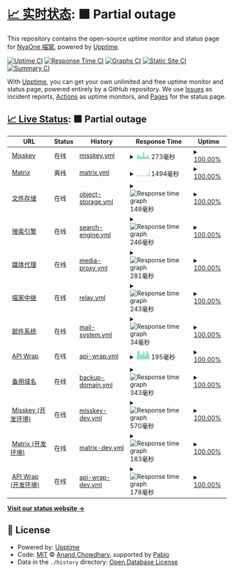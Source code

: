 # [📈 实时状态](https://status.nya.one): <!--live status--> **🟧 Partial outage**

This repository contains the open-source uptime monitor and status page for [NyaOne 喵窝](https://nya.one), powered by [Upptime](https://github.com/upptime/upptime).

[![Uptime CI](https://github.com/nyaone/remote-status-monitor/workflows/Uptime%20CI/badge.svg)](https://github.com/nyaone/remote-status-monitor/actions?query=workflow%3A%22Uptime+CI%22)
[![Response Time CI](https://github.com/nyaone/remote-status-monitor/workflows/Response%20Time%20CI/badge.svg)](https://github.com/nyaone/remote-status-monitor/actions?query=workflow%3A%22Response+Time+CI%22)
[![Graphs CI](https://github.com/nyaone/remote-status-monitor/workflows/Graphs%20CI/badge.svg)](https://github.com/nyaone/remote-status-monitor/actions?query=workflow%3A%22Graphs+CI%22)
[![Static Site CI](https://github.com/nyaone/remote-status-monitor/workflows/Static%20Site%20CI/badge.svg)](https://github.com/nyaone/remote-status-monitor/actions?query=workflow%3A%22Static+Site+CI%22)
[![Summary CI](https://github.com/nyaone/remote-status-monitor/workflows/Summary%20CI/badge.svg)](https://github.com/nyaone/remote-status-monitor/actions?query=workflow%3A%22Summary+CI%22)

With [Upptime](https://upptime.js.org), you can get your own unlimited and free uptime monitor and status page, powered entirely by a GitHub repository. We use [Issues](https://github.com/nyaone/remote-status-monitor/issues) as incident reports, [Actions](https://github.com/nyaone/remote-status-monitor/actions) as uptime monitors, and [Pages](https://status.nya.one) for the status page.

## [📈 Live Status](https://demo.upptime.js.org): <!--live status--> **🟧 Partial outage**

<!--start: status pages-->
<!-- This summary is generated by Upptime (https://github.com/upptime/upptime) -->
<!-- Do not edit this manually, your changes will be overwritten -->
<!-- prettier-ignore -->
| URL | Status | History | Response Time | Uptime |
| --- | ------ | ------- | ------------- | ------ |
| <img alt="" src="https://status.nya.one/icons/network-connection.svg" height="13"> [Misskey](https://nya.one) | 在线 | [misskey.yml](https://github.com/nyaone/remote-status-monitor/commits/HEAD/history/misskey.yml) | <details><summary><img alt="Response time graph" src="./graphs/misskey/response-time-week.png" height="20"> 273毫秒</summary><br><a href="https://status.nya.one/history/misskey"><img alt="Response time 273" src="https://img.shields.io/endpoint?url=https%3A%2F%2Fraw.githubusercontent.com%2Fnyaone%2Fremote-status-monitor%2FHEAD%2Fapi%2Fmisskey%2Fresponse-time.json"></a><br><a href="https://status.nya.one/history/misskey"><img alt="24-hour response time 162" src="https://img.shields.io/endpoint?url=https%3A%2F%2Fraw.githubusercontent.com%2Fnyaone%2Fremote-status-monitor%2FHEAD%2Fapi%2Fmisskey%2Fresponse-time-day.json"></a><br><a href="https://status.nya.one/history/misskey"><img alt="7-day response time 273" src="https://img.shields.io/endpoint?url=https%3A%2F%2Fraw.githubusercontent.com%2Fnyaone%2Fremote-status-monitor%2FHEAD%2Fapi%2Fmisskey%2Fresponse-time-week.json"></a><br><a href="https://status.nya.one/history/misskey"><img alt="30-day response time 273" src="https://img.shields.io/endpoint?url=https%3A%2F%2Fraw.githubusercontent.com%2Fnyaone%2Fremote-status-monitor%2FHEAD%2Fapi%2Fmisskey%2Fresponse-time-month.json"></a><br><a href="https://status.nya.one/history/misskey"><img alt="1-year response time 273" src="https://img.shields.io/endpoint?url=https%3A%2F%2Fraw.githubusercontent.com%2Fnyaone%2Fremote-status-monitor%2FHEAD%2Fapi%2Fmisskey%2Fresponse-time-year.json"></a></details> | <details><summary><a href="https://status.nya.one/history/misskey">100.00%</a></summary><a href="https://status.nya.one/history/misskey"><img alt="All-time uptime 100.00%" src="https://img.shields.io/endpoint?url=https%3A%2F%2Fraw.githubusercontent.com%2Fnyaone%2Fremote-status-monitor%2FHEAD%2Fapi%2Fmisskey%2Fuptime.json"></a><br><a href="https://status.nya.one/history/misskey"><img alt="24-hour uptime 100.00%" src="https://img.shields.io/endpoint?url=https%3A%2F%2Fraw.githubusercontent.com%2Fnyaone%2Fremote-status-monitor%2FHEAD%2Fapi%2Fmisskey%2Fuptime-day.json"></a><br><a href="https://status.nya.one/history/misskey"><img alt="7-day uptime 100.00%" src="https://img.shields.io/endpoint?url=https%3A%2F%2Fraw.githubusercontent.com%2Fnyaone%2Fremote-status-monitor%2FHEAD%2Fapi%2Fmisskey%2Fuptime-week.json"></a><br><a href="https://status.nya.one/history/misskey"><img alt="30-day uptime 100.00%" src="https://img.shields.io/endpoint?url=https%3A%2F%2Fraw.githubusercontent.com%2Fnyaone%2Fremote-status-monitor%2FHEAD%2Fapi%2Fmisskey%2Fuptime-month.json"></a><br><a href="https://status.nya.one/history/misskey"><img alt="1-year uptime 100.00%" src="https://img.shields.io/endpoint?url=https%3A%2F%2Fraw.githubusercontent.com%2Fnyaone%2Fremote-status-monitor%2FHEAD%2Fapi%2Fmisskey%2Fuptime-year.json"></a></details>
| <img alt="" src="https://status.nya.one/icons/comments.svg" height="13"> [Matrix](https://matrix.nya.one/_matrix/client/versions) | 离线 | [matrix.yml](https://github.com/nyaone/remote-status-monitor/commits/HEAD/history/matrix.yml) | <details><summary><img alt="Response time graph" src="./graphs/matrix/response-time-week.png" height="20"> 1494毫秒</summary><br><a href="https://status.nya.one/history/matrix"><img alt="Response time 1494" src="https://img.shields.io/endpoint?url=https%3A%2F%2Fraw.githubusercontent.com%2Fnyaone%2Fremote-status-monitor%2FHEAD%2Fapi%2Fmatrix%2Fresponse-time.json"></a><br><a href="https://status.nya.one/history/matrix"><img alt="24-hour response time 7817" src="https://img.shields.io/endpoint?url=https%3A%2F%2Fraw.githubusercontent.com%2Fnyaone%2Fremote-status-monitor%2FHEAD%2Fapi%2Fmatrix%2Fresponse-time-day.json"></a><br><a href="https://status.nya.one/history/matrix"><img alt="7-day response time 1494" src="https://img.shields.io/endpoint?url=https%3A%2F%2Fraw.githubusercontent.com%2Fnyaone%2Fremote-status-monitor%2FHEAD%2Fapi%2Fmatrix%2Fresponse-time-week.json"></a><br><a href="https://status.nya.one/history/matrix"><img alt="30-day response time 1494" src="https://img.shields.io/endpoint?url=https%3A%2F%2Fraw.githubusercontent.com%2Fnyaone%2Fremote-status-monitor%2FHEAD%2Fapi%2Fmatrix%2Fresponse-time-month.json"></a><br><a href="https://status.nya.one/history/matrix"><img alt="1-year response time 1494" src="https://img.shields.io/endpoint?url=https%3A%2F%2Fraw.githubusercontent.com%2Fnyaone%2Fremote-status-monitor%2FHEAD%2Fapi%2Fmatrix%2Fresponse-time-year.json"></a></details> | <details><summary><a href="https://status.nya.one/history/matrix">100.00%</a></summary><a href="https://status.nya.one/history/matrix"><img alt="All-time uptime 100.00%" src="https://img.shields.io/endpoint?url=https%3A%2F%2Fraw.githubusercontent.com%2Fnyaone%2Fremote-status-monitor%2FHEAD%2Fapi%2Fmatrix%2Fuptime.json"></a><br><a href="https://status.nya.one/history/matrix"><img alt="24-hour uptime 99.99%" src="https://img.shields.io/endpoint?url=https%3A%2F%2Fraw.githubusercontent.com%2Fnyaone%2Fremote-status-monitor%2FHEAD%2Fapi%2Fmatrix%2Fuptime-day.json"></a><br><a href="https://status.nya.one/history/matrix"><img alt="7-day uptime 100.00%" src="https://img.shields.io/endpoint?url=https%3A%2F%2Fraw.githubusercontent.com%2Fnyaone%2Fremote-status-monitor%2FHEAD%2Fapi%2Fmatrix%2Fuptime-week.json"></a><br><a href="https://status.nya.one/history/matrix"><img alt="30-day uptime 100.00%" src="https://img.shields.io/endpoint?url=https%3A%2F%2Fraw.githubusercontent.com%2Fnyaone%2Fremote-status-monitor%2FHEAD%2Fapi%2Fmatrix%2Fuptime-month.json"></a><br><a href="https://status.nya.one/history/matrix"><img alt="1-year uptime 100.00%" src="https://img.shields.io/endpoint?url=https%3A%2F%2Fraw.githubusercontent.com%2Fnyaone%2Fremote-status-monitor%2FHEAD%2Fapi%2Fmatrix%2Fuptime-year.json"></a></details>
| <img alt="" src="https://status.nya.one/icons/folder-cloud.svg" height="13"> [文件存储](https://sh.nfs.pub/nyaone/ff02042e-524e-48e8-bb27-17621d96b13a.png) | 在线 | [object-storage.yml](https://github.com/nyaone/remote-status-monitor/commits/HEAD/history/object-storage.yml) | <details><summary><img alt="Response time graph" src="./graphs/object-storage/response-time-week.png" height="20"> 149毫秒</summary><br><a href="https://status.nya.one/history/object-storage"><img alt="Response time 149" src="https://img.shields.io/endpoint?url=https%3A%2F%2Fraw.githubusercontent.com%2Fnyaone%2Fremote-status-monitor%2FHEAD%2Fapi%2Fobject-storage%2Fresponse-time.json"></a><br><a href="https://status.nya.one/history/object-storage"><img alt="24-hour response time 72" src="https://img.shields.io/endpoint?url=https%3A%2F%2Fraw.githubusercontent.com%2Fnyaone%2Fremote-status-monitor%2FHEAD%2Fapi%2Fobject-storage%2Fresponse-time-day.json"></a><br><a href="https://status.nya.one/history/object-storage"><img alt="7-day response time 149" src="https://img.shields.io/endpoint?url=https%3A%2F%2Fraw.githubusercontent.com%2Fnyaone%2Fremote-status-monitor%2FHEAD%2Fapi%2Fobject-storage%2Fresponse-time-week.json"></a><br><a href="https://status.nya.one/history/object-storage"><img alt="30-day response time 149" src="https://img.shields.io/endpoint?url=https%3A%2F%2Fraw.githubusercontent.com%2Fnyaone%2Fremote-status-monitor%2FHEAD%2Fapi%2Fobject-storage%2Fresponse-time-month.json"></a><br><a href="https://status.nya.one/history/object-storage"><img alt="1-year response time 149" src="https://img.shields.io/endpoint?url=https%3A%2F%2Fraw.githubusercontent.com%2Fnyaone%2Fremote-status-monitor%2FHEAD%2Fapi%2Fobject-storage%2Fresponse-time-year.json"></a></details> | <details><summary><a href="https://status.nya.one/history/object-storage">100.00%</a></summary><a href="https://status.nya.one/history/object-storage"><img alt="All-time uptime 100.00%" src="https://img.shields.io/endpoint?url=https%3A%2F%2Fraw.githubusercontent.com%2Fnyaone%2Fremote-status-monitor%2FHEAD%2Fapi%2Fobject-storage%2Fuptime.json"></a><br><a href="https://status.nya.one/history/object-storage"><img alt="24-hour uptime 100.00%" src="https://img.shields.io/endpoint?url=https%3A%2F%2Fraw.githubusercontent.com%2Fnyaone%2Fremote-status-monitor%2FHEAD%2Fapi%2Fobject-storage%2Fuptime-day.json"></a><br><a href="https://status.nya.one/history/object-storage"><img alt="7-day uptime 100.00%" src="https://img.shields.io/endpoint?url=https%3A%2F%2Fraw.githubusercontent.com%2Fnyaone%2Fremote-status-monitor%2FHEAD%2Fapi%2Fobject-storage%2Fuptime-week.json"></a><br><a href="https://status.nya.one/history/object-storage"><img alt="30-day uptime 100.00%" src="https://img.shields.io/endpoint?url=https%3A%2F%2Fraw.githubusercontent.com%2Fnyaone%2Fremote-status-monitor%2FHEAD%2Fapi%2Fobject-storage%2Fuptime-month.json"></a><br><a href="https://status.nya.one/history/object-storage"><img alt="1-year uptime 100.00%" src="https://img.shields.io/endpoint?url=https%3A%2F%2Fraw.githubusercontent.com%2Fnyaone%2Fremote-status-monitor%2FHEAD%2Fapi%2Fobject-storage%2Fuptime-year.json"></a></details>
| <img alt="" src="https://status.nya.one/icons/search.svg" height="13"> [搜索引擎](https://meilisearch.nya.one) | 在线 | [search-engine.yml](https://github.com/nyaone/remote-status-monitor/commits/HEAD/history/search-engine.yml) | <details><summary><img alt="Response time graph" src="./graphs/search-engine/response-time-week.png" height="20"> 246毫秒</summary><br><a href="https://status.nya.one/history/search-engine"><img alt="Response time 246" src="https://img.shields.io/endpoint?url=https%3A%2F%2Fraw.githubusercontent.com%2Fnyaone%2Fremote-status-monitor%2FHEAD%2Fapi%2Fsearch-engine%2Fresponse-time.json"></a><br><a href="https://status.nya.one/history/search-engine"><img alt="24-hour response time 113" src="https://img.shields.io/endpoint?url=https%3A%2F%2Fraw.githubusercontent.com%2Fnyaone%2Fremote-status-monitor%2FHEAD%2Fapi%2Fsearch-engine%2Fresponse-time-day.json"></a><br><a href="https://status.nya.one/history/search-engine"><img alt="7-day response time 246" src="https://img.shields.io/endpoint?url=https%3A%2F%2Fraw.githubusercontent.com%2Fnyaone%2Fremote-status-monitor%2FHEAD%2Fapi%2Fsearch-engine%2Fresponse-time-week.json"></a><br><a href="https://status.nya.one/history/search-engine"><img alt="30-day response time 246" src="https://img.shields.io/endpoint?url=https%3A%2F%2Fraw.githubusercontent.com%2Fnyaone%2Fremote-status-monitor%2FHEAD%2Fapi%2Fsearch-engine%2Fresponse-time-month.json"></a><br><a href="https://status.nya.one/history/search-engine"><img alt="1-year response time 246" src="https://img.shields.io/endpoint?url=https%3A%2F%2Fraw.githubusercontent.com%2Fnyaone%2Fremote-status-monitor%2FHEAD%2Fapi%2Fsearch-engine%2Fresponse-time-year.json"></a></details> | <details><summary><a href="https://status.nya.one/history/search-engine">100.00%</a></summary><a href="https://status.nya.one/history/search-engine"><img alt="All-time uptime 100.00%" src="https://img.shields.io/endpoint?url=https%3A%2F%2Fraw.githubusercontent.com%2Fnyaone%2Fremote-status-monitor%2FHEAD%2Fapi%2Fsearch-engine%2Fuptime.json"></a><br><a href="https://status.nya.one/history/search-engine"><img alt="24-hour uptime 100.00%" src="https://img.shields.io/endpoint?url=https%3A%2F%2Fraw.githubusercontent.com%2Fnyaone%2Fremote-status-monitor%2FHEAD%2Fapi%2Fsearch-engine%2Fuptime-day.json"></a><br><a href="https://status.nya.one/history/search-engine"><img alt="7-day uptime 100.00%" src="https://img.shields.io/endpoint?url=https%3A%2F%2Fraw.githubusercontent.com%2Fnyaone%2Fremote-status-monitor%2FHEAD%2Fapi%2Fsearch-engine%2Fuptime-week.json"></a><br><a href="https://status.nya.one/history/search-engine"><img alt="30-day uptime 100.00%" src="https://img.shields.io/endpoint?url=https%3A%2F%2Fraw.githubusercontent.com%2Fnyaone%2Fremote-status-monitor%2FHEAD%2Fapi%2Fsearch-engine%2Fuptime-month.json"></a><br><a href="https://status.nya.one/history/search-engine"><img alt="1-year uptime 100.00%" src="https://img.shields.io/endpoint?url=https%3A%2F%2Fraw.githubusercontent.com%2Fnyaone%2Fremote-status-monitor%2FHEAD%2Fapi%2Fsearch-engine%2Fuptime-year.json"></a></details>
| <img alt="" src="https://status.nya.one/icons/transactions.svg" height="13"> [媒体代理](https://o.n1mp.org) | 在线 | [media-proxy.yml](https://github.com/nyaone/remote-status-monitor/commits/HEAD/history/media-proxy.yml) | <details><summary><img alt="Response time graph" src="./graphs/media-proxy/response-time-week.png" height="20"> 281毫秒</summary><br><a href="https://status.nya.one/history/media-proxy"><img alt="Response time 281" src="https://img.shields.io/endpoint?url=https%3A%2F%2Fraw.githubusercontent.com%2Fnyaone%2Fremote-status-monitor%2FHEAD%2Fapi%2Fmedia-proxy%2Fresponse-time.json"></a><br><a href="https://status.nya.one/history/media-proxy"><img alt="24-hour response time 139" src="https://img.shields.io/endpoint?url=https%3A%2F%2Fraw.githubusercontent.com%2Fnyaone%2Fremote-status-monitor%2FHEAD%2Fapi%2Fmedia-proxy%2Fresponse-time-day.json"></a><br><a href="https://status.nya.one/history/media-proxy"><img alt="7-day response time 281" src="https://img.shields.io/endpoint?url=https%3A%2F%2Fraw.githubusercontent.com%2Fnyaone%2Fremote-status-monitor%2FHEAD%2Fapi%2Fmedia-proxy%2Fresponse-time-week.json"></a><br><a href="https://status.nya.one/history/media-proxy"><img alt="30-day response time 281" src="https://img.shields.io/endpoint?url=https%3A%2F%2Fraw.githubusercontent.com%2Fnyaone%2Fremote-status-monitor%2FHEAD%2Fapi%2Fmedia-proxy%2Fresponse-time-month.json"></a><br><a href="https://status.nya.one/history/media-proxy"><img alt="1-year response time 281" src="https://img.shields.io/endpoint?url=https%3A%2F%2Fraw.githubusercontent.com%2Fnyaone%2Fremote-status-monitor%2FHEAD%2Fapi%2Fmedia-proxy%2Fresponse-time-year.json"></a></details> | <details><summary><a href="https://status.nya.one/history/media-proxy">100.00%</a></summary><a href="https://status.nya.one/history/media-proxy"><img alt="All-time uptime 100.00%" src="https://img.shields.io/endpoint?url=https%3A%2F%2Fraw.githubusercontent.com%2Fnyaone%2Fremote-status-monitor%2FHEAD%2Fapi%2Fmedia-proxy%2Fuptime.json"></a><br><a href="https://status.nya.one/history/media-proxy"><img alt="24-hour uptime 100.00%" src="https://img.shields.io/endpoint?url=https%3A%2F%2Fraw.githubusercontent.com%2Fnyaone%2Fremote-status-monitor%2FHEAD%2Fapi%2Fmedia-proxy%2Fuptime-day.json"></a><br><a href="https://status.nya.one/history/media-proxy"><img alt="7-day uptime 100.00%" src="https://img.shields.io/endpoint?url=https%3A%2F%2Fraw.githubusercontent.com%2Fnyaone%2Fremote-status-monitor%2FHEAD%2Fapi%2Fmedia-proxy%2Fuptime-week.json"></a><br><a href="https://status.nya.one/history/media-proxy"><img alt="30-day uptime 100.00%" src="https://img.shields.io/endpoint?url=https%3A%2F%2Fraw.githubusercontent.com%2Fnyaone%2Fremote-status-monitor%2FHEAD%2Fapi%2Fmedia-proxy%2Fuptime-month.json"></a><br><a href="https://status.nya.one/history/media-proxy"><img alt="1-year uptime 100.00%" src="https://img.shields.io/endpoint?url=https%3A%2F%2Fraw.githubusercontent.com%2Fnyaone%2Fremote-status-monitor%2FHEAD%2Fapi%2Fmedia-proxy%2Fuptime-year.json"></a></details>
| <img alt="" src="https://status.nya.one/icons/nodes.svg" height="13"> [喵家中继](https://relay.nya.one/actor) | 在线 | [relay.yml](https://github.com/nyaone/remote-status-monitor/commits/HEAD/history/relay.yml) | <details><summary><img alt="Response time graph" src="./graphs/relay/response-time-week.png" height="20"> 243毫秒</summary><br><a href="https://status.nya.one/history/relay"><img alt="Response time 243" src="https://img.shields.io/endpoint?url=https%3A%2F%2Fraw.githubusercontent.com%2Fnyaone%2Fremote-status-monitor%2FHEAD%2Fapi%2Frelay%2Fresponse-time.json"></a><br><a href="https://status.nya.one/history/relay"><img alt="24-hour response time 354" src="https://img.shields.io/endpoint?url=https%3A%2F%2Fraw.githubusercontent.com%2Fnyaone%2Fremote-status-monitor%2FHEAD%2Fapi%2Frelay%2Fresponse-time-day.json"></a><br><a href="https://status.nya.one/history/relay"><img alt="7-day response time 243" src="https://img.shields.io/endpoint?url=https%3A%2F%2Fraw.githubusercontent.com%2Fnyaone%2Fremote-status-monitor%2FHEAD%2Fapi%2Frelay%2Fresponse-time-week.json"></a><br><a href="https://status.nya.one/history/relay"><img alt="30-day response time 243" src="https://img.shields.io/endpoint?url=https%3A%2F%2Fraw.githubusercontent.com%2Fnyaone%2Fremote-status-monitor%2FHEAD%2Fapi%2Frelay%2Fresponse-time-month.json"></a><br><a href="https://status.nya.one/history/relay"><img alt="1-year response time 243" src="https://img.shields.io/endpoint?url=https%3A%2F%2Fraw.githubusercontent.com%2Fnyaone%2Fremote-status-monitor%2FHEAD%2Fapi%2Frelay%2Fresponse-time-year.json"></a></details> | <details><summary><a href="https://status.nya.one/history/relay">100.00%</a></summary><a href="https://status.nya.one/history/relay"><img alt="All-time uptime 100.00%" src="https://img.shields.io/endpoint?url=https%3A%2F%2Fraw.githubusercontent.com%2Fnyaone%2Fremote-status-monitor%2FHEAD%2Fapi%2Frelay%2Fuptime.json"></a><br><a href="https://status.nya.one/history/relay"><img alt="24-hour uptime 100.00%" src="https://img.shields.io/endpoint?url=https%3A%2F%2Fraw.githubusercontent.com%2Fnyaone%2Fremote-status-monitor%2FHEAD%2Fapi%2Frelay%2Fuptime-day.json"></a><br><a href="https://status.nya.one/history/relay"><img alt="7-day uptime 100.00%" src="https://img.shields.io/endpoint?url=https%3A%2F%2Fraw.githubusercontent.com%2Fnyaone%2Fremote-status-monitor%2FHEAD%2Fapi%2Frelay%2Fuptime-week.json"></a><br><a href="https://status.nya.one/history/relay"><img alt="30-day uptime 100.00%" src="https://img.shields.io/endpoint?url=https%3A%2F%2Fraw.githubusercontent.com%2Fnyaone%2Fremote-status-monitor%2FHEAD%2Fapi%2Frelay%2Fuptime-month.json"></a><br><a href="https://status.nya.one/history/relay"><img alt="1-year uptime 100.00%" src="https://img.shields.io/endpoint?url=https%3A%2F%2Fraw.githubusercontent.com%2Fnyaone%2Fremote-status-monitor%2FHEAD%2Fapi%2Frelay%2Fuptime-year.json"></a></details>
| <img alt="" src="https://status.nya.one/icons/mail.svg" height="13"> [邮件系统](mx.nya.one) | 在线 | [mail-system.yml](https://github.com/nyaone/remote-status-monitor/commits/HEAD/history/mail-system.yml) | <details><summary><img alt="Response time graph" src="./graphs/mail-system/response-time-week.png" height="20"> 34毫秒</summary><br><a href="https://status.nya.one/history/mail-system"><img alt="Response time 34" src="https://img.shields.io/endpoint?url=https%3A%2F%2Fraw.githubusercontent.com%2Fnyaone%2Fremote-status-monitor%2FHEAD%2Fapi%2Fmail-system%2Fresponse-time.json"></a><br><a href="https://status.nya.one/history/mail-system"><img alt="24-hour response time 19" src="https://img.shields.io/endpoint?url=https%3A%2F%2Fraw.githubusercontent.com%2Fnyaone%2Fremote-status-monitor%2FHEAD%2Fapi%2Fmail-system%2Fresponse-time-day.json"></a><br><a href="https://status.nya.one/history/mail-system"><img alt="7-day response time 34" src="https://img.shields.io/endpoint?url=https%3A%2F%2Fraw.githubusercontent.com%2Fnyaone%2Fremote-status-monitor%2FHEAD%2Fapi%2Fmail-system%2Fresponse-time-week.json"></a><br><a href="https://status.nya.one/history/mail-system"><img alt="30-day response time 34" src="https://img.shields.io/endpoint?url=https%3A%2F%2Fraw.githubusercontent.com%2Fnyaone%2Fremote-status-monitor%2FHEAD%2Fapi%2Fmail-system%2Fresponse-time-month.json"></a><br><a href="https://status.nya.one/history/mail-system"><img alt="1-year response time 34" src="https://img.shields.io/endpoint?url=https%3A%2F%2Fraw.githubusercontent.com%2Fnyaone%2Fremote-status-monitor%2FHEAD%2Fapi%2Fmail-system%2Fresponse-time-year.json"></a></details> | <details><summary><a href="https://status.nya.one/history/mail-system">100.00%</a></summary><a href="https://status.nya.one/history/mail-system"><img alt="All-time uptime 100.00%" src="https://img.shields.io/endpoint?url=https%3A%2F%2Fraw.githubusercontent.com%2Fnyaone%2Fremote-status-monitor%2FHEAD%2Fapi%2Fmail-system%2Fuptime.json"></a><br><a href="https://status.nya.one/history/mail-system"><img alt="24-hour uptime 100.00%" src="https://img.shields.io/endpoint?url=https%3A%2F%2Fraw.githubusercontent.com%2Fnyaone%2Fremote-status-monitor%2FHEAD%2Fapi%2Fmail-system%2Fuptime-day.json"></a><br><a href="https://status.nya.one/history/mail-system"><img alt="7-day uptime 100.00%" src="https://img.shields.io/endpoint?url=https%3A%2F%2Fraw.githubusercontent.com%2Fnyaone%2Fremote-status-monitor%2FHEAD%2Fapi%2Fmail-system%2Fuptime-week.json"></a><br><a href="https://status.nya.one/history/mail-system"><img alt="30-day uptime 100.00%" src="https://img.shields.io/endpoint?url=https%3A%2F%2Fraw.githubusercontent.com%2Fnyaone%2Fremote-status-monitor%2FHEAD%2Fapi%2Fmail-system%2Fuptime-month.json"></a><br><a href="https://status.nya.one/history/mail-system"><img alt="1-year uptime 100.00%" src="https://img.shields.io/endpoint?url=https%3A%2F%2Fraw.githubusercontent.com%2Fnyaone%2Fremote-status-monitor%2FHEAD%2Fapi%2Fmail-system%2Fuptime-year.json"></a></details>
| <img alt="" src="https://status.nya.one/icons/plug-2.svg" height="13"> [API Wrap](https://api.nya.one) | 在线 | [api-wrap.yml](https://github.com/nyaone/remote-status-monitor/commits/HEAD/history/api-wrap.yml) | <details><summary><img alt="Response time graph" src="./graphs/api-wrap/response-time-week.png" height="20"> 195毫秒</summary><br><a href="https://status.nya.one/history/api-wrap"><img alt="Response time 195" src="https://img.shields.io/endpoint?url=https%3A%2F%2Fraw.githubusercontent.com%2Fnyaone%2Fremote-status-monitor%2FHEAD%2Fapi%2Fapi-wrap%2Fresponse-time.json"></a><br><a href="https://status.nya.one/history/api-wrap"><img alt="24-hour response time 117" src="https://img.shields.io/endpoint?url=https%3A%2F%2Fraw.githubusercontent.com%2Fnyaone%2Fremote-status-monitor%2FHEAD%2Fapi%2Fapi-wrap%2Fresponse-time-day.json"></a><br><a href="https://status.nya.one/history/api-wrap"><img alt="7-day response time 195" src="https://img.shields.io/endpoint?url=https%3A%2F%2Fraw.githubusercontent.com%2Fnyaone%2Fremote-status-monitor%2FHEAD%2Fapi%2Fapi-wrap%2Fresponse-time-week.json"></a><br><a href="https://status.nya.one/history/api-wrap"><img alt="30-day response time 195" src="https://img.shields.io/endpoint?url=https%3A%2F%2Fraw.githubusercontent.com%2Fnyaone%2Fremote-status-monitor%2FHEAD%2Fapi%2Fapi-wrap%2Fresponse-time-month.json"></a><br><a href="https://status.nya.one/history/api-wrap"><img alt="1-year response time 195" src="https://img.shields.io/endpoint?url=https%3A%2F%2Fraw.githubusercontent.com%2Fnyaone%2Fremote-status-monitor%2FHEAD%2Fapi%2Fapi-wrap%2Fresponse-time-year.json"></a></details> | <details><summary><a href="https://status.nya.one/history/api-wrap">100.00%</a></summary><a href="https://status.nya.one/history/api-wrap"><img alt="All-time uptime 100.00%" src="https://img.shields.io/endpoint?url=https%3A%2F%2Fraw.githubusercontent.com%2Fnyaone%2Fremote-status-monitor%2FHEAD%2Fapi%2Fapi-wrap%2Fuptime.json"></a><br><a href="https://status.nya.one/history/api-wrap"><img alt="24-hour uptime 100.00%" src="https://img.shields.io/endpoint?url=https%3A%2F%2Fraw.githubusercontent.com%2Fnyaone%2Fremote-status-monitor%2FHEAD%2Fapi%2Fapi-wrap%2Fuptime-day.json"></a><br><a href="https://status.nya.one/history/api-wrap"><img alt="7-day uptime 100.00%" src="https://img.shields.io/endpoint?url=https%3A%2F%2Fraw.githubusercontent.com%2Fnyaone%2Fremote-status-monitor%2FHEAD%2Fapi%2Fapi-wrap%2Fuptime-week.json"></a><br><a href="https://status.nya.one/history/api-wrap"><img alt="30-day uptime 100.00%" src="https://img.shields.io/endpoint?url=https%3A%2F%2Fraw.githubusercontent.com%2Fnyaone%2Fremote-status-monitor%2FHEAD%2Fapi%2Fapi-wrap%2Fuptime-month.json"></a><br><a href="https://status.nya.one/history/api-wrap"><img alt="1-year uptime 100.00%" src="https://img.shields.io/endpoint?url=https%3A%2F%2Fraw.githubusercontent.com%2Fnyaone%2Fremote-status-monitor%2FHEAD%2Fapi%2Fapi-wrap%2Fuptime-year.json"></a></details>
| <img alt="" src="https://status.nya.one/icons/a-tag-add.svg" height="13"> [备用域名](https://n1.homes) | 在线 | [backup-domain.yml](https://github.com/nyaone/remote-status-monitor/commits/HEAD/history/backup-domain.yml) | <details><summary><img alt="Response time graph" src="./graphs/backup-domain/response-time-week.png" height="20"> 343毫秒</summary><br><a href="https://status.nya.one/history/backup-domain"><img alt="Response time 343" src="https://img.shields.io/endpoint?url=https%3A%2F%2Fraw.githubusercontent.com%2Fnyaone%2Fremote-status-monitor%2FHEAD%2Fapi%2Fbackup-domain%2Fresponse-time.json"></a><br><a href="https://status.nya.one/history/backup-domain"><img alt="24-hour response time 134" src="https://img.shields.io/endpoint?url=https%3A%2F%2Fraw.githubusercontent.com%2Fnyaone%2Fremote-status-monitor%2FHEAD%2Fapi%2Fbackup-domain%2Fresponse-time-day.json"></a><br><a href="https://status.nya.one/history/backup-domain"><img alt="7-day response time 343" src="https://img.shields.io/endpoint?url=https%3A%2F%2Fraw.githubusercontent.com%2Fnyaone%2Fremote-status-monitor%2FHEAD%2Fapi%2Fbackup-domain%2Fresponse-time-week.json"></a><br><a href="https://status.nya.one/history/backup-domain"><img alt="30-day response time 343" src="https://img.shields.io/endpoint?url=https%3A%2F%2Fraw.githubusercontent.com%2Fnyaone%2Fremote-status-monitor%2FHEAD%2Fapi%2Fbackup-domain%2Fresponse-time-month.json"></a><br><a href="https://status.nya.one/history/backup-domain"><img alt="1-year response time 343" src="https://img.shields.io/endpoint?url=https%3A%2F%2Fraw.githubusercontent.com%2Fnyaone%2Fremote-status-monitor%2FHEAD%2Fapi%2Fbackup-domain%2Fresponse-time-year.json"></a></details> | <details><summary><a href="https://status.nya.one/history/backup-domain">100.00%</a></summary><a href="https://status.nya.one/history/backup-domain"><img alt="All-time uptime 100.00%" src="https://img.shields.io/endpoint?url=https%3A%2F%2Fraw.githubusercontent.com%2Fnyaone%2Fremote-status-monitor%2FHEAD%2Fapi%2Fbackup-domain%2Fuptime.json"></a><br><a href="https://status.nya.one/history/backup-domain"><img alt="24-hour uptime 100.00%" src="https://img.shields.io/endpoint?url=https%3A%2F%2Fraw.githubusercontent.com%2Fnyaone%2Fremote-status-monitor%2FHEAD%2Fapi%2Fbackup-domain%2Fuptime-day.json"></a><br><a href="https://status.nya.one/history/backup-domain"><img alt="7-day uptime 100.00%" src="https://img.shields.io/endpoint?url=https%3A%2F%2Fraw.githubusercontent.com%2Fnyaone%2Fremote-status-monitor%2FHEAD%2Fapi%2Fbackup-domain%2Fuptime-week.json"></a><br><a href="https://status.nya.one/history/backup-domain"><img alt="30-day uptime 100.00%" src="https://img.shields.io/endpoint?url=https%3A%2F%2Fraw.githubusercontent.com%2Fnyaone%2Fremote-status-monitor%2FHEAD%2Fapi%2Fbackup-domain%2Fuptime-month.json"></a><br><a href="https://status.nya.one/history/backup-domain"><img alt="1-year uptime 100.00%" src="https://img.shields.io/endpoint?url=https%3A%2F%2Fraw.githubusercontent.com%2Fnyaone%2Fremote-status-monitor%2FHEAD%2Fapi%2Fbackup-domain%2Fuptime-year.json"></a></details>
| <img alt="" src="https://status.nya.one/icons/network-connection.svg" height="13"> [Misskey (开发环境)](https://dev.nya.one) | 在线 | [misskey-dev.yml](https://github.com/nyaone/remote-status-monitor/commits/HEAD/history/misskey-dev.yml) | <details><summary><img alt="Response time graph" src="./graphs/misskey-dev/response-time-week.png" height="20"> 570毫秒</summary><br><a href="https://status.nya.one/history/misskey-dev"><img alt="Response time 570" src="https://img.shields.io/endpoint?url=https%3A%2F%2Fraw.githubusercontent.com%2Fnyaone%2Fremote-status-monitor%2FHEAD%2Fapi%2Fmisskey-dev%2Fresponse-time.json"></a><br><a href="https://status.nya.one/history/misskey-dev"><img alt="24-hour response time 163" src="https://img.shields.io/endpoint?url=https%3A%2F%2Fraw.githubusercontent.com%2Fnyaone%2Fremote-status-monitor%2FHEAD%2Fapi%2Fmisskey-dev%2Fresponse-time-day.json"></a><br><a href="https://status.nya.one/history/misskey-dev"><img alt="7-day response time 570" src="https://img.shields.io/endpoint?url=https%3A%2F%2Fraw.githubusercontent.com%2Fnyaone%2Fremote-status-monitor%2FHEAD%2Fapi%2Fmisskey-dev%2Fresponse-time-week.json"></a><br><a href="https://status.nya.one/history/misskey-dev"><img alt="30-day response time 570" src="https://img.shields.io/endpoint?url=https%3A%2F%2Fraw.githubusercontent.com%2Fnyaone%2Fremote-status-monitor%2FHEAD%2Fapi%2Fmisskey-dev%2Fresponse-time-month.json"></a><br><a href="https://status.nya.one/history/misskey-dev"><img alt="1-year response time 570" src="https://img.shields.io/endpoint?url=https%3A%2F%2Fraw.githubusercontent.com%2Fnyaone%2Fremote-status-monitor%2FHEAD%2Fapi%2Fmisskey-dev%2Fresponse-time-year.json"></a></details> | <details><summary><a href="https://status.nya.one/history/misskey-dev">100.00%</a></summary><a href="https://status.nya.one/history/misskey-dev"><img alt="All-time uptime 100.00%" src="https://img.shields.io/endpoint?url=https%3A%2F%2Fraw.githubusercontent.com%2Fnyaone%2Fremote-status-monitor%2FHEAD%2Fapi%2Fmisskey-dev%2Fuptime.json"></a><br><a href="https://status.nya.one/history/misskey-dev"><img alt="24-hour uptime 100.00%" src="https://img.shields.io/endpoint?url=https%3A%2F%2Fraw.githubusercontent.com%2Fnyaone%2Fremote-status-monitor%2FHEAD%2Fapi%2Fmisskey-dev%2Fuptime-day.json"></a><br><a href="https://status.nya.one/history/misskey-dev"><img alt="7-day uptime 100.00%" src="https://img.shields.io/endpoint?url=https%3A%2F%2Fraw.githubusercontent.com%2Fnyaone%2Fremote-status-monitor%2FHEAD%2Fapi%2Fmisskey-dev%2Fuptime-week.json"></a><br><a href="https://status.nya.one/history/misskey-dev"><img alt="30-day uptime 100.00%" src="https://img.shields.io/endpoint?url=https%3A%2F%2Fraw.githubusercontent.com%2Fnyaone%2Fremote-status-monitor%2FHEAD%2Fapi%2Fmisskey-dev%2Fuptime-month.json"></a><br><a href="https://status.nya.one/history/misskey-dev"><img alt="1-year uptime 100.00%" src="https://img.shields.io/endpoint?url=https%3A%2F%2Fraw.githubusercontent.com%2Fnyaone%2Fremote-status-monitor%2FHEAD%2Fapi%2Fmisskey-dev%2Fuptime-year.json"></a></details>
| <img alt="" src="https://status.nya.one/icons/comments.svg" height="13"> [Matrix (开发环境)](https://dev-matrix.nya.one/_matrix/client/versions) | 在线 | [matrix-dev.yml](https://github.com/nyaone/remote-status-monitor/commits/HEAD/history/matrix-dev.yml) | <details><summary><img alt="Response time graph" src="./graphs/matrix-dev/response-time-week.png" height="20"> 183毫秒</summary><br><a href="https://status.nya.one/history/matrix-dev"><img alt="Response time 183" src="https://img.shields.io/endpoint?url=https%3A%2F%2Fraw.githubusercontent.com%2Fnyaone%2Fremote-status-monitor%2FHEAD%2Fapi%2Fmatrix-dev%2Fresponse-time.json"></a><br><a href="https://status.nya.one/history/matrix-dev"><img alt="24-hour response time 123" src="https://img.shields.io/endpoint?url=https%3A%2F%2Fraw.githubusercontent.com%2Fnyaone%2Fremote-status-monitor%2FHEAD%2Fapi%2Fmatrix-dev%2Fresponse-time-day.json"></a><br><a href="https://status.nya.one/history/matrix-dev"><img alt="7-day response time 183" src="https://img.shields.io/endpoint?url=https%3A%2F%2Fraw.githubusercontent.com%2Fnyaone%2Fremote-status-monitor%2FHEAD%2Fapi%2Fmatrix-dev%2Fresponse-time-week.json"></a><br><a href="https://status.nya.one/history/matrix-dev"><img alt="30-day response time 183" src="https://img.shields.io/endpoint?url=https%3A%2F%2Fraw.githubusercontent.com%2Fnyaone%2Fremote-status-monitor%2FHEAD%2Fapi%2Fmatrix-dev%2Fresponse-time-month.json"></a><br><a href="https://status.nya.one/history/matrix-dev"><img alt="1-year response time 183" src="https://img.shields.io/endpoint?url=https%3A%2F%2Fraw.githubusercontent.com%2Fnyaone%2Fremote-status-monitor%2FHEAD%2Fapi%2Fmatrix-dev%2Fresponse-time-year.json"></a></details> | <details><summary><a href="https://status.nya.one/history/matrix-dev">100.00%</a></summary><a href="https://status.nya.one/history/matrix-dev"><img alt="All-time uptime 100.00%" src="https://img.shields.io/endpoint?url=https%3A%2F%2Fraw.githubusercontent.com%2Fnyaone%2Fremote-status-monitor%2FHEAD%2Fapi%2Fmatrix-dev%2Fuptime.json"></a><br><a href="https://status.nya.one/history/matrix-dev"><img alt="24-hour uptime 100.00%" src="https://img.shields.io/endpoint?url=https%3A%2F%2Fraw.githubusercontent.com%2Fnyaone%2Fremote-status-monitor%2FHEAD%2Fapi%2Fmatrix-dev%2Fuptime-day.json"></a><br><a href="https://status.nya.one/history/matrix-dev"><img alt="7-day uptime 100.00%" src="https://img.shields.io/endpoint?url=https%3A%2F%2Fraw.githubusercontent.com%2Fnyaone%2Fremote-status-monitor%2FHEAD%2Fapi%2Fmatrix-dev%2Fuptime-week.json"></a><br><a href="https://status.nya.one/history/matrix-dev"><img alt="30-day uptime 100.00%" src="https://img.shields.io/endpoint?url=https%3A%2F%2Fraw.githubusercontent.com%2Fnyaone%2Fremote-status-monitor%2FHEAD%2Fapi%2Fmatrix-dev%2Fuptime-month.json"></a><br><a href="https://status.nya.one/history/matrix-dev"><img alt="1-year uptime 100.00%" src="https://img.shields.io/endpoint?url=https%3A%2F%2Fraw.githubusercontent.com%2Fnyaone%2Fremote-status-monitor%2FHEAD%2Fapi%2Fmatrix-dev%2Fuptime-year.json"></a></details>
| <img alt="" src="https://status.nya.one/icons/plug-2.svg" height="13"> [API Wrap (开发环境)](https://dev-api.nya.one) | 在线 | [api-wrap-dev.yml](https://github.com/nyaone/remote-status-monitor/commits/HEAD/history/api-wrap-dev.yml) | <details><summary><img alt="Response time graph" src="./graphs/api-wrap-dev/response-time-week.png" height="20"> 178毫秒</summary><br><a href="https://status.nya.one/history/api-wrap-dev"><img alt="Response time 178" src="https://img.shields.io/endpoint?url=https%3A%2F%2Fraw.githubusercontent.com%2Fnyaone%2Fremote-status-monitor%2FHEAD%2Fapi%2Fapi-wrap-dev%2Fresponse-time.json"></a><br><a href="https://status.nya.one/history/api-wrap-dev"><img alt="24-hour response time 128" src="https://img.shields.io/endpoint?url=https%3A%2F%2Fraw.githubusercontent.com%2Fnyaone%2Fremote-status-monitor%2FHEAD%2Fapi%2Fapi-wrap-dev%2Fresponse-time-day.json"></a><br><a href="https://status.nya.one/history/api-wrap-dev"><img alt="7-day response time 178" src="https://img.shields.io/endpoint?url=https%3A%2F%2Fraw.githubusercontent.com%2Fnyaone%2Fremote-status-monitor%2FHEAD%2Fapi%2Fapi-wrap-dev%2Fresponse-time-week.json"></a><br><a href="https://status.nya.one/history/api-wrap-dev"><img alt="30-day response time 178" src="https://img.shields.io/endpoint?url=https%3A%2F%2Fraw.githubusercontent.com%2Fnyaone%2Fremote-status-monitor%2FHEAD%2Fapi%2Fapi-wrap-dev%2Fresponse-time-month.json"></a><br><a href="https://status.nya.one/history/api-wrap-dev"><img alt="1-year response time 178" src="https://img.shields.io/endpoint?url=https%3A%2F%2Fraw.githubusercontent.com%2Fnyaone%2Fremote-status-monitor%2FHEAD%2Fapi%2Fapi-wrap-dev%2Fresponse-time-year.json"></a></details> | <details><summary><a href="https://status.nya.one/history/api-wrap-dev">100.00%</a></summary><a href="https://status.nya.one/history/api-wrap-dev"><img alt="All-time uptime 100.00%" src="https://img.shields.io/endpoint?url=https%3A%2F%2Fraw.githubusercontent.com%2Fnyaone%2Fremote-status-monitor%2FHEAD%2Fapi%2Fapi-wrap-dev%2Fuptime.json"></a><br><a href="https://status.nya.one/history/api-wrap-dev"><img alt="24-hour uptime 100.00%" src="https://img.shields.io/endpoint?url=https%3A%2F%2Fraw.githubusercontent.com%2Fnyaone%2Fremote-status-monitor%2FHEAD%2Fapi%2Fapi-wrap-dev%2Fuptime-day.json"></a><br><a href="https://status.nya.one/history/api-wrap-dev"><img alt="7-day uptime 100.00%" src="https://img.shields.io/endpoint?url=https%3A%2F%2Fraw.githubusercontent.com%2Fnyaone%2Fremote-status-monitor%2FHEAD%2Fapi%2Fapi-wrap-dev%2Fuptime-week.json"></a><br><a href="https://status.nya.one/history/api-wrap-dev"><img alt="30-day uptime 100.00%" src="https://img.shields.io/endpoint?url=https%3A%2F%2Fraw.githubusercontent.com%2Fnyaone%2Fremote-status-monitor%2FHEAD%2Fapi%2Fapi-wrap-dev%2Fuptime-month.json"></a><br><a href="https://status.nya.one/history/api-wrap-dev"><img alt="1-year uptime 100.00%" src="https://img.shields.io/endpoint?url=https%3A%2F%2Fraw.githubusercontent.com%2Fnyaone%2Fremote-status-monitor%2FHEAD%2Fapi%2Fapi-wrap-dev%2Fuptime-year.json"></a></details>

<!--end: status pages-->

[**Visit our status website →**](https://status.nya.one)

## 📄 License

- Powered by: [Upptime](https://github.com/upptime/upptime)
- Code: [MIT](./LICENSE) © [Anand Chowdhary](https://anandchowdhary.com), supported by [Pabio](https://pabio.com)
- Data in the `./history` directory: [Open Database License](https://opendatacommons.org/licenses/odbl/1-0/)
